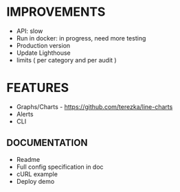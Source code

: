 # IMPROVEMENTS

* API: slow
* Run in docker: in progress, need more testing
* Production version
* Update Lighthouse
* limits ( per category and per audit )

# FEATURES

* Graphs/Charts - https://github.com/terezka/line-charts
* Alerts
* CLI

## DOCUMENTATION

* Readme
* Full config specification in doc
* cURL example
* Deploy demo
